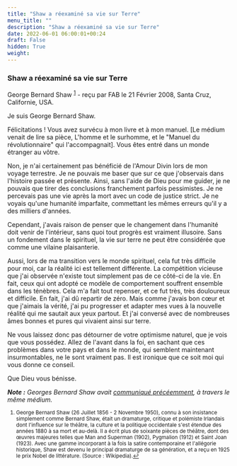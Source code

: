 ```yaml
---
title: "Shaw a réexaminé sa vie sur Terre"
menu_title: ""
description: "Shaw a réexaminé sa vie sur Terre"
date: 2022-06-01 06:00:01+00:24
draft: False
hidden: True
weight:
---
```

### Shaw a réexaminé sa vie sur Terre

George Bernard Shaw <sup id="a1">[1](#f1)</sup> - reçu par FAB le 21 Février 2008, Santa Cruz, Californie, USA.

Je suis George Bernard Shaw.

Félicitations ! Vous avez survécu à mon livre et à mon manuel. [Le médium venait de lire sa pièce, L'homme et le surhomme, et le "Manuel du révolutionnaire" qui l'accompagnait]. Vous êtes entré dans un monde étranger au vôtre.

Non, je n'ai certainement pas bénéficié de l'Amour Divin lors de mon voyage terrestre. Je ne pouvais me baser que sur ce que j'observais dans l'histoire passée et présente. Ainsi, sans l'aide de Dieu pour me guider, je ne pouvais que tirer des conclusions franchement parfois pessimistes. Je ne percevais pas une vie après la mort avec un code de justice strict. Je ne voyais qu'une humanité imparfaite, commettant les mêmes erreurs qu'il y a des milliers d'années.

Cependant, j'avais raison de penser que le changement dans l'humanité doit venir de l'intérieur, sans quoi tout progrès est vraiment illusoire. Sans un fondement dans le spirituel, la vie sur terre ne peut être considérée que comme une vilaine plaisanterie.

Aussi, lors de ma transition vers le monde spirituel, cela fut très difficile pour moi, car la réalité ici est tellement différente. La compétition vicieuse que j'ai observée n'existe tout simplement pas de ce côté-ci de la vie. En fait, ceux qui ont adopté ce modèle de comportement souffrent ensemble dans les ténèbres. Cela m'a fait tout repenser, et ce fut très, très douloureux et difficile. En fait, j'ai dû repartir de zéro. Mais comme j'avais bon cœur et que j'aimais la vérité, j'ai pu progresser et adapter mes vues à la nouvelle réalité qui me sautait aux yeux partout. Et j'ai conversé avec de nombreuses âmes bonnes et pures qui vivaient ainsi sur terre.

Ne vous laissez donc pas détourner de votre optimisme naturel, que je vois que vous possédez. Allez de l'avant dans la foi, en sachant que ces problèmes dans votre pays et dans le monde, qui semblent maintenant insurmontables, ne le sont vraiment pas. Il est ironique que ce soit moi qui vous donne ce conseil.

Que Dieu vous bénisse.

***Note :*** *Georges Bernard Shaw avait [communiqué précéemment](/fr-contemporary-messages/fr-contemporary-messages-by-date-order/fr-contemporary-messages-2006/fr-2006-8-13-1-fab-george-bernard-shaw/), à travers le même médium.*
<small>

1. <large id="f1"> George Bernard Shaw (26 Juillet 1856 - 2 Novembre 1950), connu à son insistance simplement comme Bernard Shaw, était un dramaturge, critique et polémiste Irlandais dont l'influence sur le théâtre, la culture et la politique occidentale s'est étendue des années 1880 à sa mort et au-delà. Il a écrit plus de soixante pièces de théâtre, dont des œuvres majeures telles que Man and Superman (1902), Pygmalion (1912) et Saint Joan (1923). Avec une gamme incorporant à la fois la satire contemporaine et l'allégorie historique, Shaw est devenu le principal dramaturge de sa génération, et a reçu en 1925 le prix Nobel de littérature. (Source : Wikipedia).[↩](#a1)

